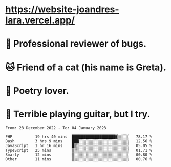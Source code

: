 # https://website-joandres-lara.vercel.app/
# 🐛 Professional reviewer of bugs.
# 🐱 Friend of a cat (his name is Greta).
# 📜 Poetry lover.
# 🎸 Terrible playing guitar, but I try.

<!--START_SECTION:waka-->

```text
From: 28 December 2022 - To: 04 January 2023

PHP          19 hrs 40 mins  ███████████████████▓░░░░░   78.17 %
Bash         3 hrs 9 mins    ███░░░░░░░░░░░░░░░░░░░░░░   12.56 %
JavaScript   1 hr 16 mins    █▒░░░░░░░░░░░░░░░░░░░░░░░   05.05 %
TypeScript   25 mins         ▒░░░░░░░░░░░░░░░░░░░░░░░░   01.71 %
Smarty       12 mins         ▒░░░░░░░░░░░░░░░░░░░░░░░░   00.80 %
Other        11 mins         ▒░░░░░░░░░░░░░░░░░░░░░░░░   00.76 %
```

<!--END_SECTION:waka-->
